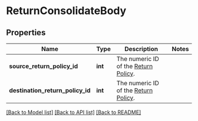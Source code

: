 # ReturnConsolidateBody

## Properties
Name | Type | Description | Notes
------------ | ------------- | ------------- | -------------
**source_return_policy_id** | **int** | The numeric ID of the [Return Policy](/documentation/reference#operation/getShopReturnPolicies). | 
**destination_return_policy_id** | **int** | The numeric ID of the [Return Policy](/documentation/reference#operation/getShopReturnPolicies). | 

[[Back to Model list]](../../README.md#documentation-for-models) [[Back to API list]](../../README.md#documentation-for-api-endpoints) [[Back to README]](../../README.md)

